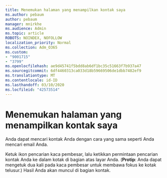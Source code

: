 ```yaml
---
title: Menemukan halaman yang menampilkan kontak saya
ms.author: pebaum
author: pebaum
manager: mnirkhe
ms.audience: Admin
ms.topic: article
ROBOTS: NOINDEX, NOFOLLOW
localization_priority: Normal
ms.collection: Adm_O365
ms.custom:
- "9001715"
- "3799"
ms.openlocfilehash: ae9d45741f5bdd8ab6df1bc35c51663f7b937a47
ms.sourcegitcommit: 6df4460313ca033d18b59669506de1dbb7482ef9
ms.translationtype: MT
ms.contentlocale: id-ID
ms.lasthandoff: 03/10/2020
ms.locfileid: "42573514"
---
```

# <a name="find-the-page-that-shows-my-contacts"></a>Menemukan halaman yang menampilkan kontak saya

Anda dapat mencari kontak Anda dengan cara yang sama seperti Anda mencari email Anda.
 
Ketuk ikon pencarian kaca pembesar, lalu ketikkan permintaan pencarian kontak Anda ke dalam kotak di bagian atas layar Anda. (**Protip**: Anda dapat mengetuk dua kali pada kaca pembesar untuk membawa fokus ke kotak telusur.) Hasil Anda akan muncul di bagian kontak.
